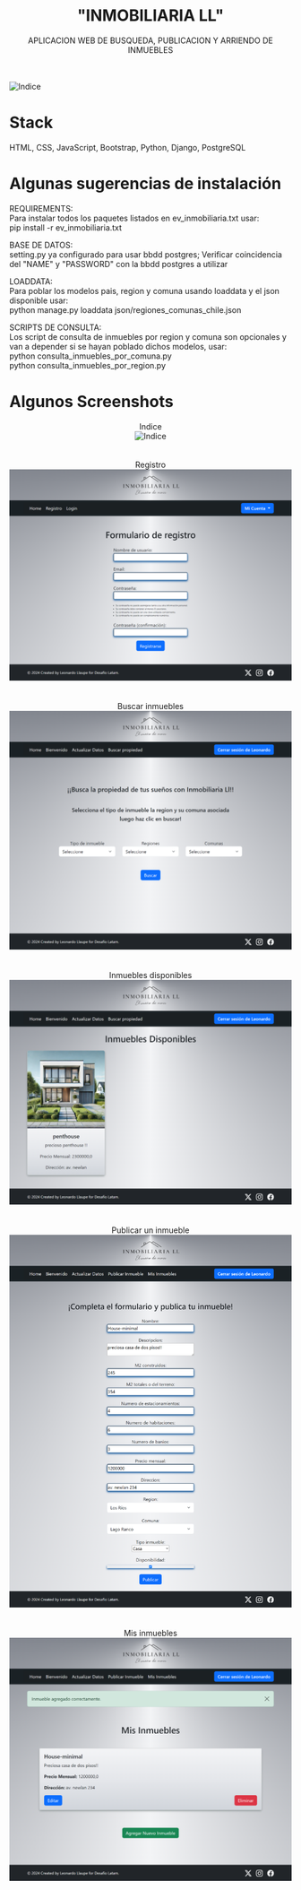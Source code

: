 # <div align="center" > "INMOBILIARIA LL" </div>


<div align="center" > APLICACION WEB DE BUSQUEDA, PUBLICACION Y ARRIENDO DE INMUEBLES   </div> <br><br>   

![Indice](screenshots/0.png)  
# Stack  
HTML, CSS, JavaScript, Bootstrap, Python, Django, PostgreSQL 

# Algunas sugerencias de instalación

REQUIREMENTS:  
Para instalar todos los paquetes listados en ev_inmobiliaria.txt usar:  
pip install -r ev_inmobiliaria.txt               

BASE DE DATOS:  
setting.py ya configurado para usar bbdd postgres; Verificar coincidencia del "NAME" y "PASSWORD" con la bbdd postgres a utilizar

LOADDATA:  
Para poblar los modelos pais, region y comuna usando loaddata y el json disponible usar:  
python manage.py loaddata json/regiones_comunas_chile.json  

SCRIPTS DE CONSULTA:  
Los script de consulta de inmuebles por region y comuna son opcionales y van a depender si se hayan poblado dichos modelos, usar:  
python consulta_inmuebles_por_comuna.py  
python consulta_inmuebles_por_region.py  
  
# Algunos Screenshots  
<div align="center">  

Indice  
![Indice](screenshots/1.png) <br><br>     
Registro  
![registro](screenshots/2.png) <br><br>     
Buscar inmuebles  
![buscar_inmuebles](screenshots/3.png)  <br><br>    
Inmuebles disponibles  
![inmuebles_disponibles](screenshots/4.png)  <br><br>   
Publicar un inmueble  
![publicar_inmueble](screenshots/5.png)  <br><br>    
Mis inmuebles  
![mis_inmuebles](screenshots/6.png)  

</div>  



